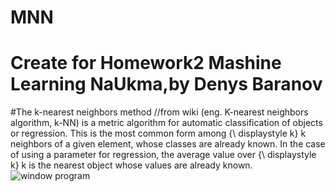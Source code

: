 # MNN
# Create for Homework2 Mashine Learning NaUkma,by Denys Baranov

#The k-nearest neighbors method
//from wiki
(eng. K-nearest neighbors algorithm, k-NN) is a metric algorithm for automatic classification of objects or regression.
This is the most common form among {\ displaystyle k} k neighbors of a given element, whose classes are already known.
In the case of using a parameter for regression, the average value over {\ displaystyle k} k is the nearest object whose values are already known.
![window program](https://i.paste.pics/1235581b19439dabc286e8d7142ea32f.png)
